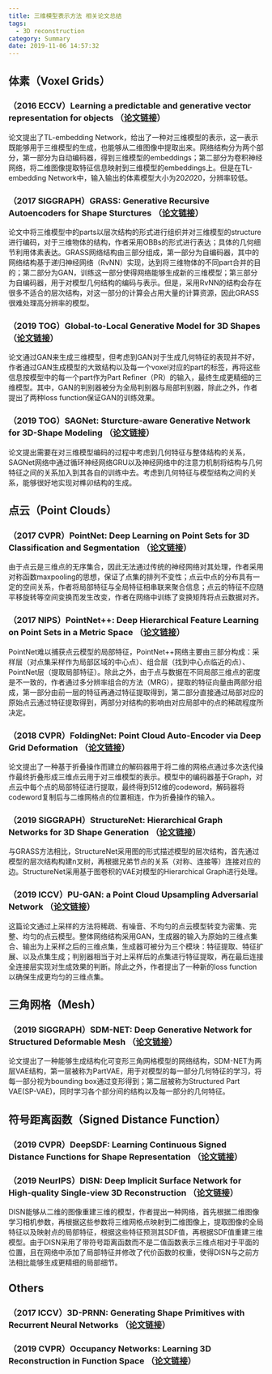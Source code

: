 ```yaml
---
title: 三维模型表示方法 相关论文总结
tags:
  - 3D reconstruction
category: Summary
date: 2019-11-06 14:57:32
---
```



## 体素（Voxel Grids）

### （2016 ECCV）Learning a predictable and generative vector representation for objects （[论文链接](https://arxiv.org/pdf/1603.08637.pdf)）

论文提出了TL-embedding Network，给出了一种对三维模型的表示，这一表示既能够用于三维模型的生成，也能够从二维图像中提取出来。网络结构分为两个部分，第一部分为自动编码器，得到三维模型的embeddings；第二部分为卷积神经网络，将二维图像提取特征信息映射到三维模型的embeddings上。但是在TL-embedding Network中，输入输出的体素模型大小为20*20*20，分辨率较低。

<!--more-->

### （2017 SIGGRAPH）GRASS: Generative Recursive Autoencoders for Shape Sturctures （[论文链接](https://arxiv.org/pdf/1705.02090.pdf)）

论文中将三维模型中的parts以层次结构的形式进行组织并对三维模型的structure进行编码，对于三维物体的结构，作者采用OBBs的形式进行表达；具体的几何细节利用体素表达。GRASS网络结构由三部分组成，第一部分为自编码器，其中的网络结构基于递归神经网络（RvNN）实现，达到将三维物体的不同part合并的目的；第二部分为GAN，训练这一部分使得网络能够生成新的三维模型；第三部分为自编码器，用于对模型几何结构的编码与表示。但是，采用RvNN的结构会存在很多不适合的层次结构，对这一部分的计算会占用大量的计算资源，因此GRASS很难处理高分辨率的模型。

### （2019 TOG）Global-to-Local Generative Model for 3D Shapes （[论文链接](https://vcc.tech/file/upload_file/image/research/att201809231254/G2L.pdf)）

论文通过GAN来生成三维模型，但考虑到GAN对于生成几何特征的表现并不好，作者通过GAN生成模型的大致结构以及每一个voxel对应的part的标签，再将这些信息按模型中的每一个part作为Part Refiner（PR）的输入，最终生成更精细的三维模型。其中，GAN的判别器被分为全局判别器与局部判别器，除此之外，作者提出了两种loss function保证GAN的训练效果。

### （2019 TOG）SAGNet: Sturcture-aware Generative Network for 3D-Shape Modeling （[论文链接](https://arxiv.org/pdf/1808.03981.pdf)）

论文提出需要在对三维模型编码的过程中考虑到几何特征与整体结构的关系，SAGNet网络中通过循环神经网络GRU以及神经网络中的注意力机制将结构与几何特征之间的关系加入到其各自的训练中去。考虑到几何特征与模型结构之间的关系，能够很好地实现对榫卯结构的生成。

## 点云（Point Clouds）

### （2017 CVPR）PointNet: Deep Learning on Point Sets for 3D Classification and Segmentation （[论文链接](https://arxiv.org/pdf/1612.00593.pdf)）

由于点云是三维点的无序集合，因此无法通过传统的神经网络对其处理，作者采用对称函数maxpooling的思想，保证了点集的排列不变性；点云中点的分布具有一定的空间关系，作者将局部特征与全局特征相串联来聚合信息；点云的特征不应随平移旋转等空间变换而发生改变，作者在网络中训练了变换矩阵将点云数据对齐。

### （2017 NIPS）PointNet++: Deep Hierarchical Feature Learning on Point Sets in a Metric Space （[论文链接](https://arxiv.org/pdf/1706.02413.pdf)）

PointNet难以捕获点云模型的局部特征，PointNet++网络主要由三部分构成：采样层（对点集采样作为局部区域的中心点）、组合层（找到中心点临近的点）、PointNet层（提取局部特征）。除此之外，由于点与数据在不同局部三维点的密度是不一致的，作者通过多分辨率组合的方法（MRG），提取的特征向量由两部分组成，第一部分由前一层的特征再通过特征提取得到，第二部分直接通过局部对应的原始点云通过特征提取得到，两部分对结构的影响由对应局部中的点的稀疏程度所决定。

### （2018 CVPR）FoldingNet: Point Cloud Auto-Encoder via Deep Grid Deformation （[论文链接](https://arxiv.org/pdf/1712.07262.pdf)）

论文提出了一种基于折叠操作而建立的解码器用于将二维的网格点通过多次迭代操作最终折叠形成三维点云用于对三维模型的表示。模型中的编码器基于Graph，对点云中每个点的局部特征进行提取，最终得到512维的codeword，解码器将codeword复制后与二维网格点的位置相连，作为折叠操作的输入。

### （2019 SIGGRAPH）StructureNet: Hierarchical Graph Networks for 3D Shape Generation （[论文链接](https://arxiv.org/pdf/1908.00575.pdf)）

与GRASS方法相比，StructureNet采用图的形式描述模型的层次结构，首先通过模型的层次结构构建n叉树，再根据兄弟节点的关系（对称、连接等）连接对应的边。StructureNet采用基于图卷积的VAE对模型的Hierarchical Graph进行处理。

### （2019 ICCV）PU-GAN: a Point Cloud Upsampling Adversarial Network （[论文链接](https://arxiv.org/pdf/1907.10844.pdf)）

这篇论文通过上采样的方法将稀疏、有噪音、不均匀的点云模型转变为密集、完整、均匀的点云模型。整体网络结构采用GAN，生成器的输入为原始的三维点集合、输出为上采样之后的三维点集，生成器可被分为三个模块：特征提取、特征扩展、以及点集生成；判别器相当于对上采样后的点集进行特征提取，再在最后连接全连接层实现对生成效果的判断。除此之外，作者提出了一种新的loss function以确保生成更均匀的三维点集。

## 三角网格（Mesh）

### （2019 SIGGRAPH）SDM-NET: Deep Generative Network for Structured Deformable Mesh （[论文链接](https://arxiv.org/pdf/1908.04520.pdf)）

论文提出了一种能够生成结构化可变形三角网格模型的网络结构，SDM-NET为两层VAE结构，第一层被称为PartVAE，用于对模型的每一部分几何特征的学习，将每一部分视为bounding box通过变形得到；第二层被称为Structured Part VAE(SP-VAE)，同时学习各个部分间的结构以及每一部分的几何特征。

## 符号距离函数（Signed Distance Function）

### （2019 CVPR）DeepSDF: Learning Continuous Signed Distance Functions for Shape Representation （[论文链接](http://openaccess.thecvf.com/content_CVPR_2019/papers/Park_DeepSDF_Learning_Continuous_Signed_Distance_Functions_for_Shape_Representation_CVPR_2019_paper.pdf)）

### （2019 NeurIPS）DISN: Deep Implicit Surface Network for High-quality Single-view 3D Reconstruction （[论文链接](https://arxiv.org/pdf/1905.10711.pdf)）

DISN能够从二维的图像重建三维的模型，作者提出一种网络，首先根据二维图像学习相机参数，再根据这些参数将三维网格点映射到二维图像上，提取图像的全局特征以及映射点的局部特征，根据这些特征预测其SDF值，再根据SDF值重建三维模型。由于DISN采用了带符号距离函数而不是二值函数表示三维点相对于平面的位置，且在网络中添加了局部特征并修改了代价函数的权重，使得DISN与之前方法相比能够生成更精细的局部细节。

## Others

### （2017 ICCV）3D-PRNN: Generating Shape Primitives with Recurrent Neural Networks （[论文链接](https://arxiv.org/pdf/1708.01648.pdf)）

### （2019 CVPR）Occupancy Networks: Learning 3D Reconstruction in Function Space （[论文链接](http://www.cvlibs.net/publications/Mescheder2019CVPR.pdf)）